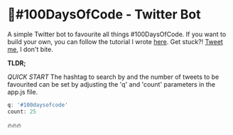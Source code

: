 # 🤖#100DaysOfCode - Twitter Bot
A simple Twitter bot to favourite all things #100DaysOfCode. If you want to build your own, you can follow the tutorial I wrote [here](https://medium.com/@ajukco/how-i-built-a-twitter-bot-for-100daysofcode-768ef5e12405). Get stuck?! [Tweet me](https://twitter.com/ajukco), I don't bite.

**TLDR;**

*QUICK START* The hashtag to search by and the number of tweets to be favourited can be set by adjusting the 'q' and 'count' parameters in the app.js file.

```javascript
q: '#100daysofcode'
count: 25
```

🔥🔥🔥

